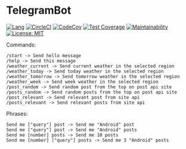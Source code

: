 # TelegramBot


[![Lang](https://img.shields.io/badge/Made%20with-Kotlin-orange.svg)](https://kotlinlang.org/) [![CircleCI](https://circleci.com/gh/rostIvan/TelegramBot.svg?style=shield)](https://circleci.com/gh/rostIvan/TelegramBot) [![CodeCov](https://codecov.io/gh/rostIvan/TelegramBot/branch/master/graph/badge.svg)](https://codecov.io/gh/rostIvan/TelegramBot)  [![Test Coverage](https://api.codeclimate.com/v1/badges/ff0d602b58d94328cb5c/test_coverage)](https://codeclimate.com/github/rostIvan/TelegramBot/test_coverage) [![Maintainability](https://api.codeclimate.com/v1/badges/ff0d602b58d94328cb5c/maintainability)](https://codeclimate.com/github/rostIvan/TelegramBot/maintainability) [![License: MIT](https://img.shields.io/badge/License-MIT-yellow.svg)](https://opensource.org/licenses/MIT)

Commands:

    /start -> Send hello message
    /help -> Send this message
    /weather_current -> Send current weather in the selected region
    /weather_today -> Send today weather in the selected region
    /weather_tomorrow -> Send tomorrow weather in the selected region
    /weather_week -> Send week weather in the selected region
    /post_random -> Send random post from the top on post api site
    /posts_random -> Send random posts from the top on post api site
    /post_relevant -> Send relevant post from site api
    /posts_relevant -> Send relevant posts from site api

Phrases:

    Send me ["query"] post -> Send me "Android" post
    Send me ["query"] post -> Send me "Android" posts
    Send me [number] posts -> Send me 10 posts
    Send me [number] ["query"] posts -> Send me 3 "Android" posts